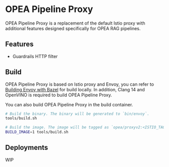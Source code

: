# OPEA Pipeline Proxy

OPEA Pipeline Proxy is a replacement of the default Istio proxy with additional features designed specifically for OPEA RAG pipelines.

## Features

- Guardrails HTTP filter

## Build

OPEA Pipeline Proxy is based on Istio proxy and Envoy, you can refer to [Building Envoy with Bazel](https://github.com/envoyproxy/envoy/blob/main/bazel/README.md) for build locally. In addition, Clang 14 and OpenVINO is required to build OPEA Pipeline Proxy.

You can also build OPEA Pipeline Proxy in the build container.

```sh
# Build the binary. The binary will be generated to `bin/envoy`.
tools/build.sh

# Build the image. The image will be tagged as `opea/proxyv2:<ISTIO_TAG>`.
BUILD_IMAGE=1 tools/build.sh
```

## Deployments

WIP
